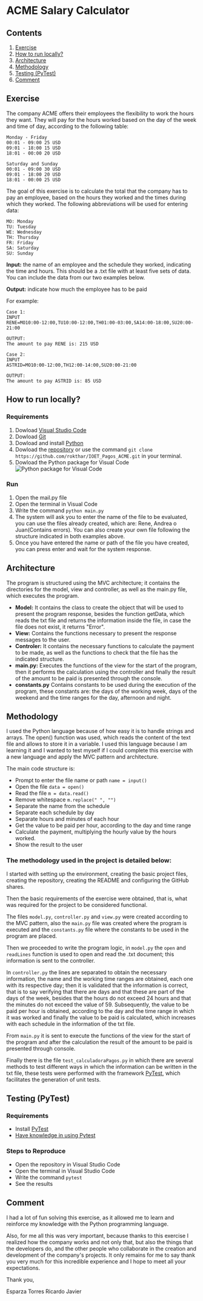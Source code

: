 # ACME Salary Calculator
## Contents
1. [Exercise](#exercise)
2. [How to run locally?](#how-to-run-locally)
3. [Architecture](#architecture)
4. [Methodology](#methodology)
5. [Testing (PyTest)](#testing-pytest)
6. [Comment](#comment)

## Exercise
The company ACME offers their employees the flexibility to work the hours they want. They will pay for the hours worked based on the day of the week and time of day, according to the following table:
```plain
Monday - Friday
00:01 - 09:00 25 USD
09:01 - 18:00 15 USD
18:01 - 00:00 20 USD

Saturday and Sunday
00:01 - 09:00 30 USD
09:01 - 18:00 20 USD
18:01 - 00:00 25 USD
```
The goal of this exercise is to calculate the total that the company has to pay an employee, based on the hours they worked and the times during which they worked. The following abbreviations will be used for entering data:
```plain
MO: Monday
TU: Tuesday
WE: Wednesday
TH: Thursday
FR: Friday
SA: Saturday
SU: Sunday
```
**Input:** the name of an employee and the schedule they worked, indicating the time and hours. This should be a .txt file with at least five sets of data. You can include the data from our two examples below.

**Output:** indicate how much the employee has to be paid

For example:
```plain
Case 1:
INPUT
RENE=MO10:00-12:00,TU10:00-12:00,TH01:00-03:00,SA14:00-18:00,SU20:00-21:00

OUTPUT:
The amount to pay RENE is: 215 USD
```
```plain
Case 2:
INPUT
ASTRID=MO10:00-12:00,TH12:00-14:00,SU20:00-21:00

OUTPUT:
The amount to pay ASTRID is: 85 USD
```

## How to run locally?
### Requirements
1. Dowload [Visual Studio Code](https://code.visualstudio.com/)
2. Dowload [Git](https://git-scm.com/)
3. Dowload and install [Python](https://www.python.org/downloads/)
4. Dowload the [repository](https://github.com/rokthar/IOET_Pagos_ACME) or use the command ```git clone https://github.com/rokthar/IOET_Pagos_ACME.git``` in your terminal.
5. Dowload the Python package for Visual Code
![Python package for Visual Code](https://geekytheory.com/uploads/2018/08/configurar-python-visual-studio-vs-code.png)

### Run
1. Open the mail.py file
2. Open the terminal in Visual Code
3. Write the command ```python main.py```
4. The system will ask you to enter the name of the file to be evaluated, you can use the files already created, which are: Rene, Andrea o Juan(Contains errors). You can also create your own file following the structure indicated in both examples above.
5. Once you have entered the name or path of the file you have created, you can press enter and wait for the system response.

## Architecture
The program is structured using the MVC architecture; it contains the directories for the model, view and controller, as well as the main.py file, which executes the program.
* **Model:** It contains the class to create the object that will be used to present the program response, besides the function getData, which reads the txt file and returns the information inside the file, in case the file does not exist, it returns "Error".
* **View:** Contains the functions necessary to present the response messages to the user.
* **Controler:** It contains the necessary functions to calculate the payment to be made, as well as the functions to check that the file has the indicated structure.
* **main.py:** Executes the functions of the view for the start of the program, then it performs the calculation using the controller and finally the result of the amount to be paid is presented through the console.
* **constants.py** Contains constants to be used during the execution of the program, these constants are: the days of the working week, days of the weekend and the time ranges for the day, afternoon and night.

## Methodology
I used the Python language because of how easy it is to handle strings and arrays. 
The open() function was used, which reads the content of the text file and allows to store it in a variable.
I used this language because I am learning it and I wanted to test myself if I could complete this exercise with a new language and apply the MVC pattern and architecture.

The main code structure is:
* Prompt to enter the file name or path ```name = input()``` 
* Open the file ```data = open()```
* Read the file ```m = data.read()```
* Remove whitespace ```m.replace(" ", "")```
* Separate the name from the schedule
* Separate each schedule by day
* Separate hours and minutes of each hour
* Get the value to be paid per hour, according to the day and time range
* Calculate the payment, multiplying the hourly value by the hours worked.
* Show the result to the user

### The methodology used in the project is detailed below:
I started with setting up the environment, creating the basic project files, creating the repository, creating the README and configuring the GitHub shares.

Then the basic requirements of the exercise were obtained, that is, what was required for the project to be considered functional.

The files ```model.py```, ```controller.py``` and ```view.py``` were created according to the MVC pattern, also the ```main.py``` file was created where the program is executed and the ```constants.py``` file where the constants to be used in the program are placed.

Then we proceeded to write the program logic, in ```model.py``` the ```open``` and ```readLines``` function is used to open and read the .txt document; this information is sent to the controller.

In ```controller.py``` the lines are separated to obtain the necessary information, the name and the working time ranges are obtained, each one with its respective day; then it is validated that the information is correct, that is to say verifying that there are days and that these are part of the days of the week, besides that the hours do not exceed 24 hours and that the minutes do not exceed the value of 59. Subsequently, the value to be paid per hour is obtained, according to the day and the time range in which it was worked and finally the value to be paid is calculated, which increases with each schedule in the information of the txt file.

From ```main.py``` it is sent to execute the functions of the view for the start of the program and after the calculation the result of the amount to be paid is presented through console.

Finally there is the file ```test_calculadoraPagos.py``` in which there are several methods to test different ways in which the information can be written in the txt file, these tests were performed with the framework [PyTest](https://docs.pytest.org/en/6.2.x/getting-started.html), which facilitates the generation of unit tests.

## Testing (PyTest)
### Requirements
* Install [PyTest](https://docs.pytest.org/en/6.2.x/getting-started.html)
* [Have knowledge in using Pytest](https://docs.pytest.org/en/6.2.x/)

### Steps to Reproduce
* Open the repository in Visual Studio Code
* Open the terminal in Visual Studio Code
* Write the command ```pytest```
* See the results

## Comment
I had a lot of fun solving this exercise, as it allowed me to learn and reinforce my knowledge with the Python programming language.

Also, for me all this was very important, because thanks to this exercise I realized how the company works and not only that, but also the things that the developers do, and the other people who collaborate in the creation and development of the company's projects. It only remains for me to say thank you very much for this incredible experience and I hope to meet all your expectations.

Thank you,

Esparza Torres Ricardo Javier
